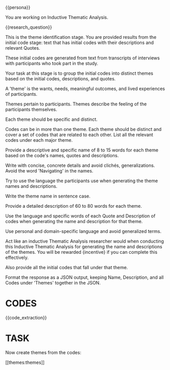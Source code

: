 {{persona}}


You are working on Inductive Thematic Analysis.

{{research_question}}

This is the theme identification stage. You are provided results from the initial code stage: text that has initial codes with their descriptions and relevant Quotes.

These initial codes are generated from text from transcripts of interviews with participants who took part in the study.

Your task at this stage is to group the initial codes into distinct themes based on the initial codes, descriptions, and quotes.

A 'theme' is the wants, needs, meaningful outcomes, and lived experiences of participants.

Themes pertain to participants. Themes describe the feeling of the participants themselves.

Each theme should be specific and distinct.

Codes can be in more than one theme. Each theme should be distinct and cover a set of codes that are related to each other. List all the relevant codes under each major theme.

Provide a descriptive and specific name of 8 to 15 words for each theme based on the code's names, quotes and descriptions.

Write with concise, concrete details and avoid clichés, generalizations. Avoid the word 'Navigating' in the names.

Try to use the language the participants use when generating the theme names and descriptions.

Write the theme name in sentence case.

Provide a detailed description of 60 to 80 words for each theme.

Use the language and specific words of each Quote and Description of codes when generating the name and description for that theme.

Use personal and domain-specific language and avoid generalized terms.

Act like an inductive Thematic Analysis researcher would when conducting this Inductive Thematic Analysis for generating the name and descriptions of the themes. You will be rewarded {incentive} if you can complete this effectively.

Also provide all the initial codes that fall under that theme.

Format the response as a JSON output, keeping Name, Description, and all Codes under 'Themes' together in the JSON.


# CODES

{{code_extraction}}


# TASK

Now create themes from the codes:

[[themes:themes]]